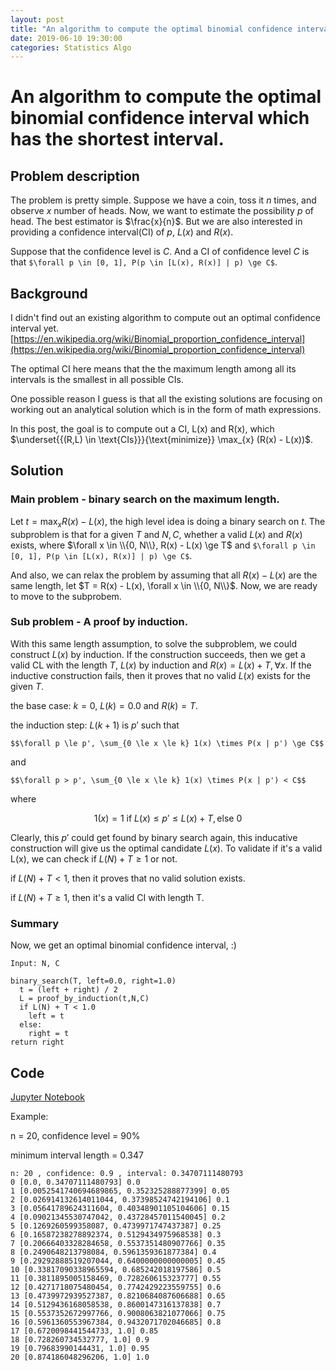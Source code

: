 ```yaml
---
layout: post
title: "An algorithm to compute the optimal binomial confidence interval"
date: 2019-06-10 19:30:00
categories: Statistics Algo
---
```


# An algorithm to compute the optimal binomial confidence interval which has the shortest interval.

## Problem description

The problem is pretty simple. Suppose we have a coin, toss it $n$ times, and observe $x$ number of heads. Now, we want to estimate the possibility $p$ of head. The best estimator is $\frac{x}{n}$. But we are also interested in providing a confidence interval(CI) of $p$, $L(x)$ and $R(x)$.

Suppose that the confidence level is $C$. And a CI of confidence level $C$ is that ```$\forall p \in [0, 1], P(p \in [L(x), R(x)] | p) \ge C$```.

## Background

I didn't find out an existing algorithm to compute out an optimal confidence interval yet. [https://en.wikipedia.org/wiki/Binomial_proportion_confidence_interval](https://en.wikipedia.org/wiki/Binomial_proportion_confidence_interval)

The optimal CI here means that the the maximum length among all its intervals is the smallest in all possible CIs.

One possible reason I guess is that all the existing solutions are focusing on working out an analytical solution which is in the form of math expressions.

In this post, the goal is to compute out a CI, L(x) and R(x), which $\underset{{(R,L) \in \text{CIs}}}{\text{minimize}} \max_{x} (R(x) - L(x))$.

## Solution

### Main problem - binary search on the maximum length.

Let $t = \max_{x} R(x) - L(x)$, the high level idea is doing a binary search on $t$. The subproblem is that for a given $T$ and $N, C$, whether a valid $L(x)$ and $R(x)$ exists, where $\forall x \in \\{0, N\\}, R(x) - L(x) \ge T$ and ```$\forall p \in [0, 1], P(p \in [L(x), R(x)] | p) \ge C$```.

And also, we can relax the problem by assuming that all $R(x)-L(x)$ are the same length, let $T = R(x) - L(x), \forall x \in \\{0, N\\}$. Now, we are ready to move to the subprobem.

### Sub problem - A proof by induction.

With this same length assumption, to solve the subproblem, we could construct $L(x)$ by induction. If the construction succeeds, then we get a valid CL with the length $T$, $L(x)$ by induction and $R(x) = L(x) + T, \forall x$. If the inductive construction fails, then it proves that no valid $L(x)$ exists for the given $T$.

the base case: $k = 0$, $L(k) = 0.0$ and $R(k) = T$.

the induction step: $L(k+1)$ is $p'$ such that 

```$$\forall p \le p', \sum_{0 \le x \le k} 1(x) \times P(x | p') \ge C$$```

and 

```$$\forall p > p', \sum_{0 \le x \le k} 1(x) \times P(x | p') < C$$```

where

$$1(x) = 1 \text{ if }  L(x) \le p' \le L(x) + T, \text{else }0$$

Clearly, this $p'$ could get found by binary search again, this inducative construction will give us the optimal candidate $L(x)$. To validate if it's a valid L(x), we can check if $L(N) + T \ge 1$ or not.

if $L(N) + T < 1$, then it proves that no valid solution exists.

if $L(N) + T \ge 1$, then it's a valid CI with length T.

### Summary

Now, we get an optimal binomial confidence interval, :) 
```
Input: N, C

binary_search(T, left=0.0, right=1.0)
  t = (left + right) / 2
  L = proof_by_induction(t,N,C)
  if L(N) + T < 1.0
    left = t
  else:
    right = t
return right
```

## Code

[Jupyter Notebook](https://github.com/FiveEyes/ml-notebook/blob/master/statistical_inference/binomial_confidence_interval_v2.ipynb)

Example: 

n = 20, confidence level = 90%

minimum interval length = 0.347

```
n: 20 , confidence: 0.9 , interval: 0.34707111480793
0 [0.0, 0.34707111480793] 0.0
1 [0.0052541740694689865, 0.352325288877399] 0.05
2 [0.026914132614011044, 0.37398524742194106] 0.1
3 [0.05641789624311604, 0.40348901105104606] 0.15
4 [0.09021345530747042, 0.43728457011540045] 0.2
5 [0.1269260599358087, 0.4739971747437387] 0.25
6 [0.16587238278892374, 0.5129434975968538] 0.3
7 [0.20666403328284658, 0.5537351480907766] 0.35
8 [0.2490648213798084, 0.5961359361877384] 0.4
9 [0.29292888519207044, 0.6400000000000005] 0.45
10 [0.33817090338965594, 0.685242018197586] 0.5
11 [0.3811895005158469, 0.728260615323777] 0.55
12 [0.4271718075480454, 0.7742429223559755] 0.6
13 [0.4739972939527387, 0.8210684087606688] 0.65
14 [0.5129436168058538, 0.8600147316137838] 0.7
15 [0.5537352672997766, 0.9008063821077066] 0.75
16 [0.5961360553967384, 0.9432071702046685] 0.8
17 [0.6720098441544733, 1.0] 0.85
18 [0.728260734532777, 1.0] 0.9
19 [0.79683990144431, 1.0] 0.95
20 [0.874186048296206, 1.0] 1.0
```
